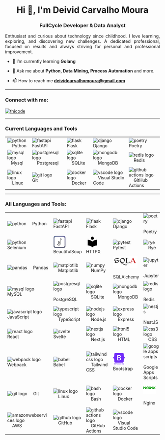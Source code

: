 <h1 align="center">Hi 👋, I'm Deivid Carvalho Moura</h1>
<h3 align="center">FullCycle Developer & Data Analyst</h3>

<p style="text-align: justify;"> Enthusiast and curious about technology since childhood. I love learning, exploring, and discovering new challenges. A dedicated professional, focused on results and always striving for personal and professional improvement.</p>

- 🌱 I’m currently learning **Golang**

- 💬 Ask me about **Python, Data Mining, Process Automation** and more.

- 📫 How to reach me **deividcarvalhomoura@gmail.com**

<hr/>
<h3 align="left">Connect with me:</h3>
<p align="left">
<a href="https://linkedin.com/in/devdeividmoura" target="blank"><img align="center" src="https://raw.githubusercontent.com/rahuldkjain/github-profile-readme-generator/master/src/images/icons/Social/linked-in-alt.svg" alt="thicode" height="30" width="40" /></a>
</p>
<hr/>
<h3>Current Languages and Tools</h3>
<table>
  <tbody>
    <tr>
      <td>
        <img
          src="https://skillicons.dev/icons?i=python"
          alt="python"
          width="40"
          height="40"
        />
        <img width="12" /> Python
      </td>
      <td>
        <img
          src="https://skillicons.dev/icons?i=fastapi"
          height="40"
          alt="fastapi"
        />
        <img width="12" /> FastAPI
      </td>
      <td>
        <img
          src="https://www.vectorlogo.zone/logos/pocoo_flask/pocoo_flask-icon.svg"
          alt="flask"
          width="40"
          height="40"
        />
        <img width="12" /> Flask
      </td>
      </td>
      <td>
        <img
          src="https://skillicons.dev/icons?i=django"
          height="40"
          alt="django"
        />
        <img width="12" /> Django
      </td>
      <td>
        <img
          src="https://cdn.jsdelivr.net/gh/devicons/devicon/icons/poetry/poetry-original.svg"
          alt="poetry"
          height="40"
        />
        <img width="12" /> Poetry
      </td>
    </tr>
    <tr>
      <td>
        <img
          src="https://cdn.jsdelivr.net/gh/devicons/devicon/icons/mysql/mysql-original.svg"
          height="40"
          alt="mysql logo"
        />
        <img width="12" />Mysql
      </td>
      <td>
        <img
          src="https://cdn.jsdelivr.net/gh/devicons/devicon/icons/postgresql/postgresql-original.svg"
          height="40"
          alt="postgresql logo"
        />
        <img width="12" /> Postgresql
      </td>
      <td>
        <img
          src="https://cdn.jsdelivr.net/gh/devicons/devicon/icons/sqlite/sqlite-original.svg"
          height="40"
          alt="sqlite logo"
        />
        <img width="12" /> SQLite
      </td>
      <td>
        <img
          src="https://cdn.jsdelivr.net/gh/devicons/devicon/icons/mongodb/mongodb-original.svg"
          height="40"
          alt="mongodb logo"
        />
        <img width="12" /> MongoDB
      </td>
      <td>
        <img
          src="https://cdn.jsdelivr.net/gh/devicons/devicon/icons/redis/redis-original.svg"
          height="40"
          alt="redis logo"
        />
        <img width="12" /> Redis
      </td>
    </tr>
    <tr>
      <td>
      <img
          src="https://skillicons.dev/icons?i=linux"
          height="40"
          alt="linux logo"
        />
        <img width="12" /> Linux
      </td>
      <td>
        <img
          src="https://cdn.jsdelivr.net/gh/devicons/devicon/icons/git/git-original.svg"
          height="40"
          alt="git logo"
        />
        <img width="12" /> Git
      </td>
      <td>
        <img
          src="https://cdn.jsdelivr.net/gh/devicons/devicon/icons/docker/docker-original.svg"
          height="40"
          alt="docker logo"
        />
        <img width="12" /> Docker
      </td>
      <td>
        <img
          src="https://cdn.jsdelivr.net/gh/devicons/devicon@latest/icons/vscode/vscode-original.svg"
          height="40"
          alt="vscode logo"
        />
        <img width="12" /> Visual Studio Code
      </td>
      <td>
        <img
          src="https://cdn.jsdelivr.net/gh/devicons/devicon@latest/icons/githubactions/githubactions-original.svg"
          height="40"
          alt="github actions logo"
        />
        <img width="12" /> GitHub Actions
      </td>
    </tr>
  </tbody>
</table>
<hr/>
<h3 align="left">All Languages and Tools:</h3>
<table>
  <tbody>
    <tr>
      <td>
        <img
          src="https://cdn.jsdelivr.net/gh/devicons/devicon/icons/python/python-original.svg"
          alt="python"
          width="40"
          height="40"
        />
        <img width="12" /> Python
      </td>
            <td>
        <img
          src="https://skillicons.dev/icons?i=fastapi"
          height="40"
          alt="fastapi"
        />
        <img width="12" /> FastAPI
      </td>
      <td>
        <img
          src="https://www.vectorlogo.zone/logos/pocoo_flask/pocoo_flask-icon.svg"
          alt="flask"
          width="40"
          height="40"
        />
        <img width="12" /> Flask
      </td>
      <td>
        <img
          src="https://skillicons.dev/icons?i=django"
          height="40"
          alt="django"
        />
        <img width="12" /> Django
      </td>
      <td>
        <img
          src="https://cdn.jsdelivr.net/gh/devicons/devicon/icons/poetry/poetry-original.svg"
          alt="poetry"
          height="40"
        />
        <img width="12" /> Poetry
      </td>
    </tr>
    <tr>
      <td>
        <img
          src="https://cdn.jsdelivr.net/gh/devicons/devicon/icons/selenium/selenium-original.svg"
          alt="python"
          width="40"
          height="40"
        />
        <img width="12" /> Selenium
      </td>
      <td>
        <img
          src="./icons/BeautifuSoup.png"
          alt="flask"
          width="40"
          height="40"
        />
        <img width="40" /> BeautifulSoup
      </td>
      <td>
        <svg 
        xmlns="http://www.w3.org/2000/svg" viewBox="0 0 24 24" 
        width="40"
        height="40"
        ><path d="M12 8a3 3 0 0 0 3-3 3 3 0 0 0-3-3 3 3 0 0 0-3 3 3 3 0 0 0 3 3m0 3.54C9.64 9.35 6.5 8 3 8v11c3.5 0 6.64 1.35 9 3.54 2.36-2.19 5.5-3.54 9-3.54V8c-3.5 0-6.64 1.35-9 3.54Z"></path></svg>
        <img width="12" /> HTTPX
      </td>
      <td>
        <img
          src="https://cdn.jsdelivr.net/gh/devicons/devicon/icons/pytest/pytest-original.svg"
          alt="pytest"
          width="40"
          height="40"
        />
        <img width="12" /> Pytest
      </td>
            <td>
        <img
          src="https://rye.astral.sh/static/logo.svg"
          alt="rye"
          height="40"
        />
        <img width="12" /> Rye
      </td>
    </tr>
    <tr>
      <td>
        <img
          src="https://cdn.jsdelivr.net/gh/devicons/devicon/icons/pandas/pandas-original.svg"
          alt="pandas"
          width="40"
          height="40"
        />
        <img width="12" /> Pandas
      </td>
      <td>
        <img
          src="https://cdn.jsdelivr.net/gh/devicons/devicon/icons/matplotlib/matplotlib-original.svg"
          alt="matplotlib"
          width="40"
          height="40"
        />
        <img width="12" /> Matplotlib
      </td>
      <td>
        <img
          src="https://cdn.jsdelivr.net/gh/devicons/devicon/icons/numpy/numpy-original.svg"
          alt="numpy"
          width="40"
          height="40"
        />
        <img width="12" /> NumPy
      </td>
      <td>
        <img
          src="./icons/SQLAlchemy.png"
          alt="SQLAlchemy"
          height="40"
        />
        <img width="12" /> SQLAlchemy
      </td>
            <td>
        <img
          src="https://cdn.jsdelivr.net/gh/devicons/devicon/icons/jupyter/jupyter-original.svg"
          alt="jupyter"
          width="40"
          height="40"
        />
        <img width="12" /> Jupyter
      </td>
    </tr>
    <tr>
      <td>
        <img
          src="https://cdn.jsdelivr.net/gh/devicons/devicon/icons/mysql/mysql-original.svg"
          height="40"
          alt="mysql logo"
        />
        <img width="12" /> MySQL
      </td>
      <td>
        <img
          src="https://cdn.jsdelivr.net/gh/devicons/devicon/icons/postgresql/postgresql-original.svg"
          height="40"
          alt="postgresql logo"
        />
        <img width="12" /> PostgreSQL
      </td>
      <td>
        <img
          src="https://cdn.jsdelivr.net/gh/devicons/devicon/icons/sqlite/sqlite-original.svg"
          height="40"
          alt="sqlite logo"
        />
        <img width="12" /> SQLite
      </td>
      <td>
        <img
          src="https://cdn.jsdelivr.net/gh/devicons/devicon/icons/mongodb/mongodb-original.svg"
          height="40"
          alt="mongodb logo"
        />
        <img width="12" /> MongoDB
      </td>
      <td>
        <img
          src="https://cdn.jsdelivr.net/gh/devicons/devicon/icons/redis/redis-original.svg"
          height="40"
          alt="redis logo"
        />
        <img width="12" /> Redis
      </td>
    </tr>
    <tr>
      <td>
        <img
          src="https://cdn.jsdelivr.net/gh/devicons/devicon/icons/javascript/javascript-original.svg"
          height="40"
          alt="javascript logo"
        />
        <img width="12" /> JavaScript
      </td>
      <td>
        <img
          src="https://cdn.jsdelivr.net/gh/devicons/devicon/icons/typescript/typescript-original.svg"
          height="40"
          alt="typescript logo"
        />
        <img width="12" /> TypeScript
      </td>
      <td>
        <img
          src="https://cdn.jsdelivr.net/gh/devicons/devicon/icons/nodejs/nodejs-original.svg"
          height="40"
          alt="nodejs logo"
        />
        <img width="12" /> Node.js
      </td>
      <td>
        <img
          src="https://skillicons.dev/icons?i=express"
          height="40"
          alt="express logo"
        />
        <img width="12" /> Express
      </td>
      <td>
        <img
          src="https://cdn.jsdelivr.net/gh/devicons/devicon@latest/icons/nestjs/nestjs-original.svg "
          alt="nestjs"
          width="40"
          height="40"
        />
        <img width="12" /> NestJS
      </td>
    </tr>
    <tr>
      <td>
        <img
          src="https://cdn.jsdelivr.net/gh/devicons/devicon/icons/react/react-original.svg"
          height="40"
          alt="react logo"
        />
        <img width="12" /> React
      </td>
      <td>
        <img
          src="https://cdn.jsdelivr.net/gh/devicons/devicon/icons/svelte/svelte-original.svg"
          alt="svelte"
          width="40"
          height="40"
        />
        <img width="12" /> Svelte
      </td>
      <td>
        <img
          src="https://skillicons.dev/icons?i=nextjs"
          height="40"
          alt="nextjs logo"
        />
        <img width="12" /> Next.js
      </td>
      <td>
        <img
          src="https://cdn.jsdelivr.net/gh/devicons/devicon/icons/html5/html5-original.svg"
          height="40"
          alt="html5 logo"
        />
        <img width="12" /> HTML
      </td>
      <td>
        <img
          src="https://cdn.jsdelivr.net/gh/devicons/devicon/icons/css3/css3-original.svg"
          height="40"
          alt="css3 logo"
        />
        <img width="12" /> CSS
      </td>
    </tr>
    <tr>
      <td>
        <img
          src="https://cdn.jsdelivr.net/gh/devicons/devicon/icons/webpack/webpack-original.svg"
          height="40"
          alt="webpack logo"
        />
        <img width="12" /> Webpack
      </td>
      <td>
        <img
          src="https://www.vectorlogo.zone/logos/babeljs/babeljs-icon.svg"
          alt="babel"
          width="40"
          height="40"
        />
        <img width="12" /> Babel
      </td>
      <td>
        <img
          src="https://cdn.simpleicons.org/tailwindcss/06B6D4"
          height="40"
          alt="tailwindcss logo"
        />
        <img width="12" /> Tailwind CSS
      </td>
      <td>
        <img
          src="https://raw.githubusercontent.com/devicons/devicon/master/icons/bootstrap/bootstrap-plain-wordmark.svg"
          alt="bootstrap"
          width="40"
          height="40"
        />
        <img width="12" /> Bootstrap
      </td>
      <td>
        <img
          src="https://storage.googleapis.com/googwebreview.appspot.com/grow-ext-cloud-images-uploads/7uffzv9dk4sn-3MG3mFcK1L7h5YD0Cgq36v-07b7abd2909e1389a54962bd6c3c99ed-AppsScript-title-logo_E14464A4.svg"
          alt="google apps scripts"
          width="40"
          height="40"
        />
        <img width="12" /> Google Apps Scripts
      </td>
    </tr>
    <tr>
      <td>
        <img
          src="https://cdn.jsdelivr.net/gh/devicons/devicon/icons/git/git-original.svg"
          height="40"
          alt="git logo"
        />
        <img width="12" /> Git
      </td>
      <td>
        <img
          src="https://skillicons.dev/icons?i=linux"
          height="40"
          alt="linux logo"
        />
        <img width="12" /> Linux
      </td>
      <td>
        <img
          src="https://cdn.simpleicons.org/gnubash/4EAA25"
          height="40"
          alt="bash logo"
        />
        <img width="12" /> Bash
      </td>
      <td>
        <img
          src="https://cdn.jsdelivr.net/gh/devicons/devicon/icons/docker/docker-original.svg"
          height="40"
          alt="docker logo"
        />
        <img width="12" /> Docker
      </td>
      <td>
        <img
          src="https://raw.githubusercontent.com/devicons/devicon/master/icons/nginx/nginx-original.svg"
          alt="nginx"
          width="40"
          height="40"
        />
        <img width="12" /> Nginx
      </td>
    </tr>
    <tr>
      <td>
        <img
          src="https://cdn.jsdelivr.net/gh/devicons/devicon@latest/icons/amazonwebservices/amazonwebservices-plain-wordmark.svg"
          height="40"
          alt="amazonwebservices logo"
        />
        <img width="12" /> AWS
      </td>
      <td>
        <img
          src="https://skillicons.dev/icons?i=github"
          height="40"
          alt="github logo"
        />
        <img width="12" /> GitHub
      </td>
      <td>
        <img
          src="https://cdn.jsdelivr.net/gh/devicons/devicon@latest/icons/githubactions/githubactions-original.svg"
          height="40"
          alt="github actions logo"
        />
        <img width="12" /> GitHub Actions
      </td>
      <td>
        <img
          src="https://cdn.jsdelivr.net/gh/devicons/devicon@latest/icons/vscode/vscode-original.svg"
          height="40"
          alt="vscode logo"
        />
        <img width="12" /> Visual Studio Code
      </td>
    </tr>
  </tbody>
</table>
